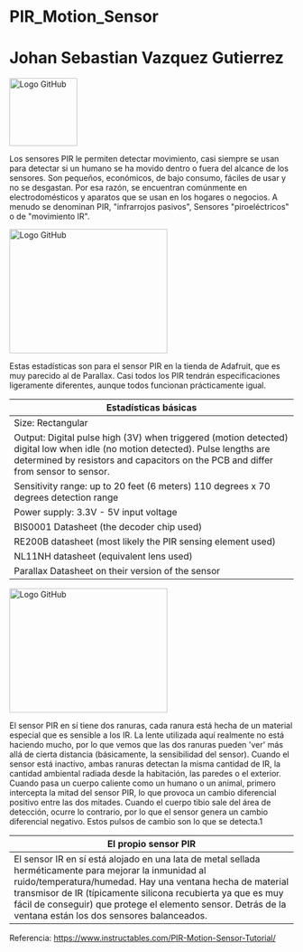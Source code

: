 # PIR_Motion_Sensor

# Johan Sebastian Vazquez Gutierrez

<a target="_top"><img src= "https://i.imgur.com/uWteCty.gif" width="120" height="120" alt="Logo GitHub" border="0" /></a>

Los sensores PIR le permiten detectar movimiento, casi siempre se usan para detectar si un humano se ha movido dentro o fuera del alcance de los sensores. Son pequeños, económicos, de bajo consumo, fáciles de usar y no se desgastan. Por esa razón, se encuentran comúnmente en electrodomésticos y aparatos que se usan en los hogares o negocios. A menudo se denominan PIR, "infrarrojos pasivos",
Sensores "piroeléctricos" o de "movimiento IR".

<a target="_top"><img src= "https://content.instructables.com/ORIG/FXY/EQAU/FYIZHAJN/FXYEQAUFYIZHAJN.jpg?auto=webp&frame=1&crop=3:2&width=807&fit=bounds&md=6e7ab9813972c99e99532482e1e81e80" width="280" height="220" alt="Logo GitHub" border="0" /></a>

Estas estadísticas son para el sensor PIR en la tienda de Adafruit, que es muy parecido al de Parallax. Casi todos los PIR tendrán especificaciones ligeramente diferentes, aunque todos funcionan prácticamente igual.


|  Estadísticas básicas                        |
|----------------------------------------------|
| Size: Rectangular                            | 
| Output: Digital pulse high (3V) when triggered (motion detected) digital low when idle (no motion detected). Pulse lengths are determined by resistors and capacitors on the PCB and differ from sensor to sensor.             |
| Sensitivity range: up to 20 feet (6 meters) 110 degrees x 70 degrees detection range | 
| Power supply: 3.3V - 5V input voltage                     |
| BIS0001 Datasheet (the decoder chip used)                  | 
| RE200B datasheet (most likely the PIR sensing element used)             |
| NL11NH datasheet (equivalent lens used)             |
| Parallax Datasheet on their version of the sensor              |

<a target="_top"><img src= "https://content.instructables.com/ORIG/FXW/S6GH/FYNTA23Z/FXWS6GHFYNTA23Z.jpg?auto=webp&frame=1&fit=bounds&md=88e0a0b06d303bad31dc6b6e697f0507" width="280" height="220" alt="Logo GitHub" border="0" /></a>

El sensor PIR en sí tiene dos ranuras, cada ranura está hecha de un material especial que es sensible a los IR. La lente utilizada aquí realmente no está haciendo mucho, por lo que vemos que las dos ranuras pueden 'ver' más allá de cierta distancia (básicamente, la sensibilidad del sensor). Cuando el sensor está inactivo, ambas ranuras detectan la misma cantidad de IR,
la cantidad ambiental radiada desde la habitación, las paredes o el exterior. Cuando pasa un cuerpo caliente como un humano o un animal, primero intercepta la mitad del sensor PIR, lo que provoca un cambio diferencial positivo entre las dos mitades. Cuando el cuerpo tibio sale del área de detección, ocurre lo contrario,
por lo que el sensor genera un cambio diferencial negativo. Estos pulsos de cambio son lo que se detecta.1

| El propio sensor PIR             |
|----------------------------------------------|
| El sensor IR en sí está alojado en una lata de metal sellada herméticamente para mejorar la inmunidad al ruido/temperatura/humedad. Hay una ventana hecha de material transmisor de IR (típicamente silicona recubierta ya que es muy fácil de conseguir) que protege el elemento sensor. Detrás de la ventana están los dos sensores balanceados.             |


Referencia:
https://www.instructables.com/PIR-Motion-Sensor-Tutorial/
